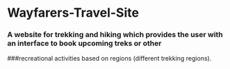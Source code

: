 # Wayfarers-Travel-Site

### A website for trekking and hiking which provides the user with an interface to book upcoming treks or other 
###recreational activities based on regions (different trekking regions).
